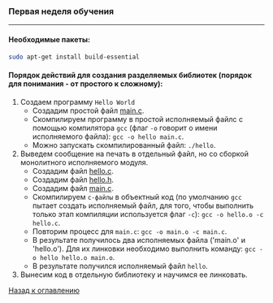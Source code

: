 ### Первая неделя обучения
<hr>

#### Необходимые пакеты:

```sh
sudo apt-get install build-essential
```

#### Порядок действий для создания разделяемых библиотек (порядок для понимания - от простого к сложному):
1. Создаем программу `Hello World`
	* Создадим простой файл [main.c](../week1/step1/main.c).
	* Скомпилируем программу в простой исполняемый файлс с помощью компилятора `gcc` (флаг `-o` говорит о имени исполняемого файла): `gcc -o hello main.c`.
	* Можно запускать скомпилированный файл: `./hello`.
2. Выведем сообщение на печать в отдельный файл, но со сборкой монолитного исполняемого модуля.
	* Создадим файл [hello.c](../week1/step2/hello.c).
	* Создадим файл [hello.h](../week1/step2/hello.h).
	* Создадим файл [main.c](../week1/step2/main.c).
	* Скомпилируем `c-файлы` в объектный код (по умолчанию `gcc` пытает создать исполняемый файл, для того, чтобы выполнить только этап компиляции используется флаг `-c`): `gcc -o hello.o -c hello.c`.
	* Повторим процесс для `main.c`: `gcc -o main.o -c main.c`.
	* В результате получилось два исполняемых файла ('main.o' и 'hello.o'). Для их линковки необходимо выполнить команду: `gcc -o hello hello.o main.o`.
	* В результате получился исполняемый файл `hello`.
3. Вынесим код в отдельную библиотеку и научимся ее линковать.


[Назад к оглавлению](../README.md)